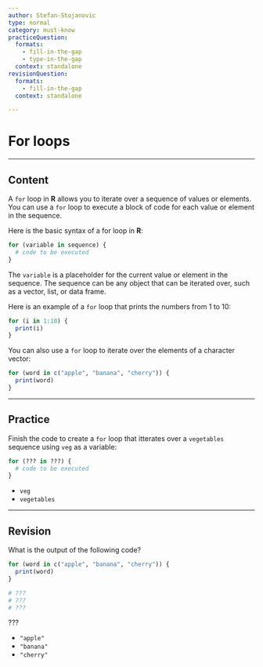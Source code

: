 ```yaml
---
author: Stefan-Stojanovic
type: normal
category: must-know
practiceQuestion:
  formats:
    - fill-in-the-gap
    - type-in-the-gap
  context: standalone
revisionQuestion:
  formats:
    - fill-in-the-gap
  context: standalone

---
```


# For loops

---

## Content

A `for` loop in **R** allows you to iterate over a sequence of values or elements. You can use a `for` loop to execute a block of code for each value or element in the sequence.

Here is the basic syntax of a for loop in **R**:
```r
for (variable in sequence) {
  # code to be executed
}
```

The `variable` is a placeholder for the current value or element in the sequence. The sequence can be any object that can be iterated over, such as a vector, list, or data frame.

Here is an example of a `for` loop that prints the numbers from 1 to 10:
```r
for (i in 1:10) {
  print(i)
}
```

You can also use a `for` loop to iterate over the elements of a character vector:
```r
for (word in c("apple", "banana", "cherry")) {
  print(word)
}
```

---
## Practice

Finish the code to create a `for` loop that itterates over a `vegetables` sequence using `veg` as a variable:

```r
for (??? in ???) {
  # code to be executed
}
```

- `veg`
- `vegetables`

---
## Revision

What is the output of the following code?

```r
for (word in c("apple", "banana", "cherry")) {
  print(word)
}

# ???
# ???
# ???
```

???

- `"apple"`
- `"banana"`
- `"cherry"`
